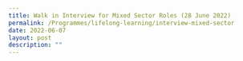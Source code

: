 ```yaml
---
title: Walk in Interview for Mixed Sector Roles (28 June 2022)
permalink: /Programmes/lifelong-learning/interview-mixed-sector
date: 2022-06-07
layout: post
description: ""
---
```

